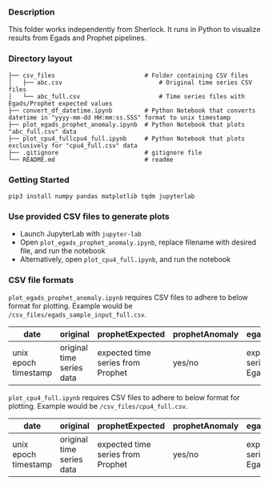 ### Description
This folder works independently from Sherlock. It runs in Python to visualize results from Egads and Prophet pipelines.

### Directory layout
    ├── csv_files                         # Folder containing CSV files
    │   ├── abc.csv                           # Original time series CSV files       
    │   └── abc_full.csv                      # Time series files with Egads/Prophet expected values
    ├── convert_df_datetime.ipynb         # Python Notebook that converts datetime in "yyyy-mm-dd HH:mm:ss.SSS" format to unix timestamp 
    ├── plot_egads_prophet_anomaly.ipynb  # Python Notebook that plots "abc_full.csv" data
    ├── plot_cpu4_fullcpu4_full.ipynb     # Python Notebook that plots exclusively for "cpu4_full.csv" data
    ├── .gitignore                        # gitignore file
    └── README.md                         # readme

### Getting Started
```shell
pip3 install numpy pandas matplotlib tqdm jupyterlab
```

### Use provided CSV files to generate plots
* Launch JupyterLab with ```jupyter-lab```
* Open ```plot_egads_prophet_anomaly.ipynb```, replace filename with desired file, and run the notebook
* Alternatively, open ```plot_cpu4_full.ipynb```, and run the notebook

### CSV file formats
```plot_egads_prophet_anomaly.ipynb``` requires CSV files to adhere to below format for plotting. Example would be ```/csv_files/egads_sample_input_full.csv```.

| date                 | original                  | prophetExpected                   | prophetAnomaly | egadsExpected                   | egadsAnomaly |
|----------------------|---------------------------|-----------------------------------|----------------|---------------------------------|--------------|
| unix epoch timestamp | original time series data | expected time series from Prophet | yes/no         | expected time series from Egads | yes/no       |

```plot_cpu4_full.ipynb``` requires CSV files to adhere to below format for plotting. Example would be ```/csv_files/cpu4_full.csv```.

| date                 | original                  | prophetExpected                   | prophetAnomaly | egadsExpected                   | egadsAnomaly | label               |
|----------------------|---------------------------|-----------------------------------|----------------|---------------------------------|--------------|---------------------|
| unix epoch timestamp | original time series data | expected time series from Prophet | yes/no         | expected time series from Egads | yes/no       | 0/1 (correct label) |
